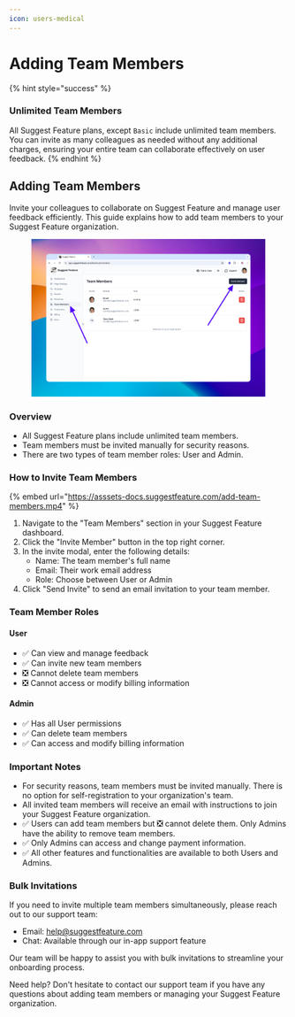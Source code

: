 ```yaml
---
icon: users-medical
---
```


# Adding Team Members

{% hint style="success" %}
### Unlimited Team Members

All Suggest Feature plans, except `Basic` include unlimited team members. You can invite as many colleagues as needed without any additional charges, ensuring your entire team can collaborate effectively on user feedback.
{% endhint %}

## Adding Team Members

Invite your colleagues to collaborate on Suggest Feature and manage user feedback efficiently. This guide explains how to add team members to your Suggest Feature organization.

<figure><img src="../.gitbook/assets/image (3).png" alt=""><figcaption></figcaption></figure>

### Overview

* All Suggest Feature plans include unlimited team members.
* Team members must be invited manually for security reasons.
* There are two types of team member roles: User and Admin.

### How to Invite Team Members

{% embed url="https://asssets-docs.suggestfeature.com/add-team-members.mp4" %}

1. Navigate to the "Team Members" section in your Suggest Feature dashboard.
2. Click the "Invite Member" button in the top right corner.
3. In the invite modal, enter the following details:
   * Name: The team member's full name
   * Email: Their work email address
   * Role: Choose between User or Admin
4. Click "Send Invite" to send an email invitation to your team member.

### Team Member Roles

#### User

* ✅ Can view and manage feedback
* ✅ Can invite new team members
* ❎ Cannot delete team members
* ❎ Cannot access or modify billing information

#### Admin

* ✅ Has all User permissions
* ✅ Can delete team members
* ✅ Can access and modify billing information

### Important Notes

* For security reasons, team members must be invited manually. There is no option for self-registration to your organization's team.
* All invited team members will receive an email with instructions to join your Suggest Feature organization.
* ✅ Users can add team members but ❎ cannot delete them. Only Admins have the ability to remove team members.
* ✅ Only Admins can access and change payment information.
* ✅ All other features and functionalities are available to both Users and Admins.

### Bulk Invitations

If you need to invite multiple team members simultaneously, please reach out to our support team:

* Email: [help@suggestfeature.com](mailto:help@suggestfeature.com)
* Chat: Available through our in-app support feature

Our team will be happy to assist you with bulk invitations to streamline your onboarding process.



Need help? Don't hesitate to contact our support team if you have any questions about adding team members or managing your Suggest Feature organization.
